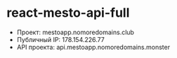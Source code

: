 # react-mesto-api-full
- Проект: mestoapp.nomoredomains.club
- Публичный IP: 178.154.226.77
- API проекта: api.mestoapp.nomoredomains.monster
